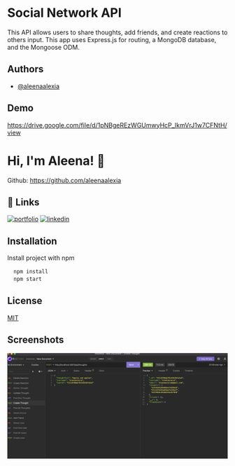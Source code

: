 
# Social Network API

This API allows users to share thoughts, add friends, and create reactions to others input. This app uses Express.js for routing, a MongoDB database, and the Mongoose ODM.

## Authors

- [@aleenaalexia](https://github.com/aleenaalexia)


## Demo

https://drive.google.com/file/d/1pNBgeREzWGUmwyHcP_IkmVrJ1w7CFNtH/view


# Hi, I'm Aleena! 👋
Github: https://github.com/aleenaalexia


## 🔗 Links
[![portfolio](https://img.shields.io/badge/my_portfolio-000?style=for-the-badge&logo=ko-fi&logoColor=white)](https://aleenaalexia.github.io/AAJ.Portfolio/)
[![linkedin](https://img.shields.io/badge/linkedin-0A66C2?style=for-the-badge&logo=linkedin&logoColor=white)](https://www.linkedin.com/in/aleena-johns-24706a1aa/)


## Installation

Install project with npm

```bash
  npm install 
  npm start
```
    
## License

[MIT](https://choosealicense.com/licenses/mit/)


## Screenshots

![App Screenshot](/Screen%20Shot%202022-09-01%20at%2011.04.45%20PM.png)



